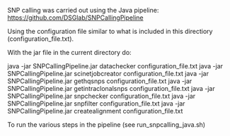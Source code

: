 SNP calling was carried out using the Java pipeline: https://github.com/DSGlab/SNPCallingPipeline

Using the configuration file similar to what is included in this directiory (configuration_file.txt).

With the jar file in the current directory do:

java -jar SNPCallingPipeline.jar datachecker configuration_file.txt
java -jar SNPCallingPipeline.jar scinetjobcreator configuration_file.txt
java -jar SNPCallingPipeline.jar gethqsnps configuration_file.txt
java -jar SNPCallingPipeline.jar getintraclonalsnps configuration_file.txt
java -jar SNPCallingPipeline.jar snpchecker configuration_file.txt
java -jar SNPCallingPipeline.jar snpfilter configuration_file.txt
java -jar SNPCallingPipeline.jar createalignment configuration_file.txt

To run the various steps in the pipeline (see run_snpcalling_java.sh)


